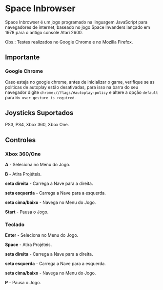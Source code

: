 # Space Inbrowser
Space Inbrowser é um jogo programado na linguagem JavaScript para navegadores de internet, baseado no jogo Space Invanders lançado em 1978 para o antigo console Atari 2600.

Obs.: Testes realizados no Google Chrome e no Mozilla Firefox.

## Importante

### Google Chrome
Caso esteja no google chrome, antes de inicializar o game, verifique se as políticas
de autoplay estão desativadas, para isso na barra do seu navegador digite ```chrome://flags/#autoplay-policy```  e altere a opção ```default``` para ```No user gesture is required```.

## Joysticks Suportados
PS3, PS4, Xbox 360, Xbox One.

## Controles
### Xbox 360/One
<b>A</b> - Seleciona no Menu do Jogo.

<b>B</b> - Atira Projéteis.

<b>seta direita</b> - Carrega a Nave para a direita.

<b>seta esquerda</b> - Carrega a Nave para a esquerda.

<b>seta cima/baixo</b> - Navega no Menu do Jogo.

<b>Start</b> - Pausa o Jogo.

### Teclado
<b>Enter</b> - Seleciona no Menu do Jogo.

<b>Space</b> - Atira Projéteis.

<b>seta direita</b> - Carrega a Nave para a direita.

<b>seta esquerda</b> - Carrega a Nave para a esquerda.

<b>seta cima/baixo</b> - Navega no Menu do Jogo.

<b>P</b> - Pausa o Jogo.
